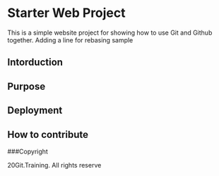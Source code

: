 # Starter Web Project

This is a simple website project for showing how to use Git and Github together.
Adding a line for rebasing sample
## Intorduction

## Purpose

## Deployment

## How to contribute


###Copyright

20Git.Training. All rights reserve
